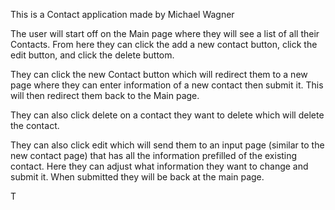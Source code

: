 This is a Contact application made by Michael Wagner

The user will start off on the Main page where they will see a list of all their Contacts. From here they can click the add a new contact button, click the edit button, and click the delete buttom.

They can click the new Contact button which will redirect them to a new page where they can enter information of a new contact then submit it. This will then redirect them back to the Main page.

They can also click delete on a contact they want to delete which will delete the contact.

They can also click edit which will send them to an input page (similar to the new contact page) that has all the information prefilled of the existing contact. Here they can adjust what information they want to change and submit it. When submitted they will be back at the main page.

T
